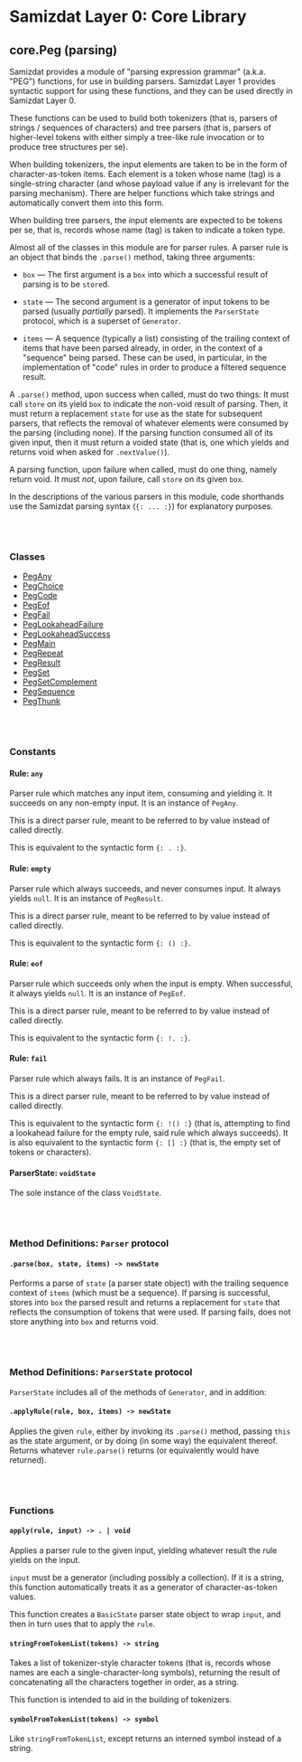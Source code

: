 Samizdat Layer 0: Core Library
==============================

core.Peg (parsing)
------------------

Samizdat provides a module of "parsing expression grammar" (a.k.a.
"PEG") functions, for use in building parsers. Samizdat Layer 1
provides syntactic support for using these functions, and they can be
used directly in Samizdat Layer 0.

These functions can be used to build both tokenizers (that is, parsers of
strings / sequences of characters) and tree parsers (that is, parsers of
higher-level tokens with either simply a tree-like rule invocation or
to produce tree structures per se).

When building tokenizers, the input elements are taken to be in the form of
character-as-token items. Each element is a token whose name (tag) is a
single-string character (and whose payload value if any is irrelevant for the
parsing mechanism). There are helper functions which take strings and
automatically convert them into this form.

When building tree parsers, the input elements are expected to be tokens per
se, that is, records whose name (tag) is taken to indicate a token type.

Almost all of the classes in this module are for parser rules. A parser rule
is an object that binds the `.parse()` method, taking three arguments:

* `box` &mdash; The first argument is a `box` into which a successful
  result of parsing is to be `store`d.

* `state` &mdash; The second argument is a generator of input tokens to
  be parsed (usually *partially* parsed). It implements the `ParserState`
  protocol, which is a superset of `Generator`.

* `items` &mdash; A sequence (typically a list) consisting of the trailing
  context of items that have been parsed already, in order, in the context of
  a "sequence" being parsed. These can be used, in particular, in the
  implementation of "code" rules in order to produce a filtered sequence
  result.

A `.parse()` method, upon success when called, must do two things: It must
call `store` on its yield `box` to indicate the non-void result of parsing.
Then, it must return a replacement `state` for use as the state for subsequent
parsers, that reflects the removal of whatever elements were consumed
by the parsing (including none). If the parsing function consumed all of
its given input, then it must return a voided state (that is, one which
yields and returns void when asked for `.nextValue()`).

A parsing function, upon failure when called, must do one thing, namely
return void. It must *not*, upon failure, call `store` on its given `box`.

In the descriptions of the various parsers in this module, code shorthands
use the Samizdat parsing syntax (`{: ... :}`) for explanatory purposes.


<br><br>
### Classes

* [PegAny](PegAny.md)
* [PegChoice](PegChoice.md)
* [PegCode](PegCode.md)
* [PegEof](PegEof.md)
* [PegFail](PegFail.md)
* [PegLookaheadFailure](PegLookaheadFailure.md)
* [PegLookaheadSuccess](PegLookaheadSuccess.md)
* [PegMain](PegMain.md)
* [PegRepeat](PegRepeat.md)
* [PegResult](PegResult.md)
* [PegSet](PegSet.md)
* [PegSetComplement](PegSetComplement.md)
* [PegSequence](PegSequence.md)
* [PegThunk](PegThunk.md)


<br><br>
### Constants

#### Rule: `any`

Parser rule which matches any input item, consuming and yielding it. It
succeeds on any non-empty input. It is an instance of `PegAny`.

This is a direct parser rule, meant to be referred to by value instead of
called directly.

This is equivalent to the syntactic form `{: . :}`.

#### Rule: `empty`

Parser rule which always succeeds, and never consumes input. It always
yields `null`. It is an instance of `PegResult`.

This is a direct parser rule, meant to be referred to by value instead of
called directly.

This is equivalent to the syntactic form `{: () :}`.

#### Rule: `eof`

Parser rule which succeeds only when the input is empty. When successful,
it always yields `null`. It is an instance of `PegEof`.

This is a direct parser rule, meant to be referred to by value instead of
called directly.

This is equivalent to the syntactic form `{: !. :}`.

#### Rule: `fail`

Parser rule which always fails. It is an instance of `PegFail`.

This is a direct parser rule, meant to be referred to by value instead of
called directly.

This is equivalent to the syntactic form `{: !() :}` (that is, attempting
to find a lookahead failure for the empty rule, said rule which always
succeeds). It is also equivalent to the syntactic form `{: [] :}` (that is,
the empty set of tokens or characters).

#### ParserState: `voidState`

The sole instance of the class `VoidState`.


<br><br>
### Method Definitions: `Parser` protocol

#### `.parse(box, state, items) -> newState`

Performs a parse of `state` (a parser state object) with the trailing sequence
context of `items` (which must be a sequence). If parsing is successful,
stores into `box` the parsed result and returns a replacement for `state` that
reflects the consumption of tokens that were used. If parsing fails, does not
store anything into `box` and returns void.


<br><br>
### Method Definitions: `ParserState` protocol

`ParserState` includes all of the methods of `Generator`, and in addition:

#### `.applyRule(rule, box, items) -> newState`

Applies the given `rule`, either by invoking its `.parse()` method, passing
`this` as the state argument, or by doing (in some way) the equivalent
thereof. Returns whatever `rule.parse()` returns (or equivalently would
have returned).


<br><br>
### Functions

#### `apply(rule, input) -> . | void`

Applies a parser rule to the given input, yielding whatever result the
rule yields on the input.

`input` must be a generator (including possibly a collection).
If it is a string, this function automatically treats it as a generator of
character-as-token values.

This function creates a `BasicState` parser state object to wrap `input`, and
then in turn uses that to apply the `rule`.

#### `stringFromTokenList(tokens) -> string`

Takes a list of tokenizer-style character tokens (that is, records whose
names are each a single-character-long symbols), returning the result of
concatenating all the characters together in order, as a string.

This function is intended to aid in the building of tokenizers.

#### `symbolFromTokenList(tokens) -> symbol`

Like `stringFromTokenList`, except returns an interned symbol instead of
a string.
